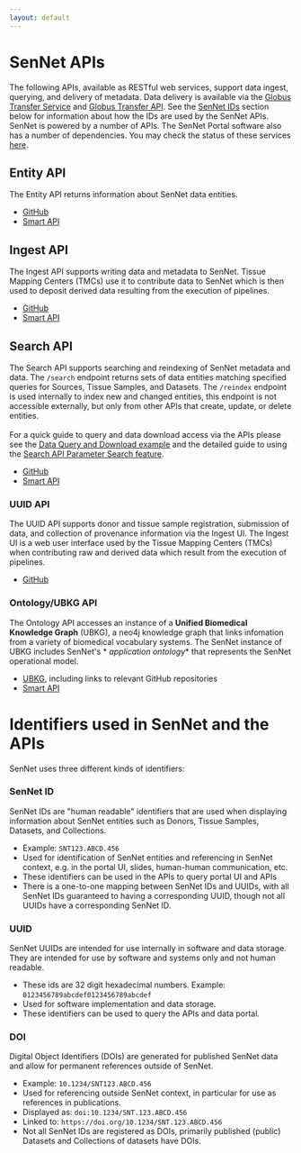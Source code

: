 ```yaml
---
layout: default
---
```


# SenNet APIs

The following APIs, available as RESTful web services, support data ingest, querying, and delivery of metadata.
Data delivery is available via the [Globus Transfer Service](https://www.globus.org/data-transfer)
and [Globus Transfer API](https://docs.globus.org/api/transfer/). See the [SenNet IDs](#identifiers-used-in-sennet-and-the-apis) section below for
information about how the IDs are used by the SenNet APIs. SenNet is powered by a number of APIs. The SenNet Portal software also has a number of dependencies. 
You may check the status of these services [here](/status).

## Entity API
The Entity API returns information about SenNet data entities.
- [GitHub](https://github.com/sennetconsortium/entity-api)
- [Smart API](https://smart-api.info/ui/7d838c9dee0caa2f8fe57173282c5812)

## Ingest API

The Ingest API supports writing data and metadata to SenNet. Tissue Mapping Centers (TMCs) use it to contribute data to
SenNet which is then used to deposit derived data resulting from the execution of pipelines.

- [GitHub](https://github.com/sennetconsortium/ingest-api)
- [Smart API](https://smart-api.info/ui/6d853628150eb1883bacf98690c890d4)

## Search API

The Search API supports searching and reindexing of SenNet metadata and data. The `/search` endpoint returns sets of data
entities matching specified queries for Sources, Tissue Samples, and Datasets. The `/reindex` endpoint is used internally
to index new and changed entities, this endpoint is not accessible externally, but only from other APIs that create,
update, or delete entities.
<br/><br/>
For a quick guide to query and data download access via the APIs please see
the [Data Query and Download example](/param-search/data-query-download-example.html) and the detailed guide to using
the [Search API Parameter Search feature](/param-search).

- [GitHub](https://github.com/sennetconsortium/search-api)
- [Smart API](https://smart-api.info/ui/10ed9b5eb8ff960d4431befc591ed842)

### UUID API
The UUID API supports donor and tissue sample registration, submission of data, and collection of provenance information via the Ingest UI. The Ingest UI is a web user interface used by the Tissue Mapping Centers (TMCs) when contributing raw and derived data which result from the execution of pipelines.
- [GitHub](https://github.com/x-atlas-consortia/uuid-api)

### Ontology/UBKG API

The Ontology API accesses an instance of a **Unified Biomedical Knowledge Graph** (UBKG), a neo4j knowledge graph that
links infomation from a variety of biomedical vocabulary systems. The SenNet instance of UBKG includes SenNet's *
*application ontology** that represents the SenNet operational model.

- [UBKG](https://ubkg.docs.xconsortia.org/), including links to relevant GitHub repositories
- [Smart API](https://smart-api.info/ui/96e5b5c0b0efeef5b93ea98ac2794837)


# Identifiers used in SenNet and the APIs

SenNet uses three different kinds of identifiers:

### SenNet ID

SenNet IDs are "human readable" identifiers that are used when displaying information about SenNet entities such as Donors, Tissue Samples, Datasets, and Collections.

- Example: `SNT123.ABCD.456` 
- Used for identification of SenNet entities and referencing in SenNet context, e.g. in the portal UI, slides, human-human communication, etc.
- These identifiers can be used in the APIs to query portal UI and APIs
- There is a one-to-one mapping between SenNet IDs and UUIDs, with all SenNet IDs guaranteed to having a corresponding UUID, though not all UUIDs have a corresponding SenNet ID.

### UUID
SenNet UUIDs are intended for use internally in software and data storage.  They are intended for use by software and systems only and not human readable.

- These ids are 32 digit hexadecimal numbers. Example: `0123456789abcdef0123456789abcdef`
- Used for software implementation and data storage.
- These identifiers can be used to query the APIs and data portal.

### DOI
Digital Object Identifiers (DOIs) are generated for published SenNet data and allow for permanent references outside of SenNet.

- Example: `10.1234/SNT123.ABCD.456` 
- Used for referencing outside SenNet context, in particular for use as references in publications.
- Displayed as: `doi:10.1234/SNT.123.ABCD.456`
- Linked to: `https://doi.org/10.1234/SNT.123.ABCD.456`
- Not all SenNet IDs are registered as DOIs, primarily published (public) Datasets and Collections of datasets have DOIs.